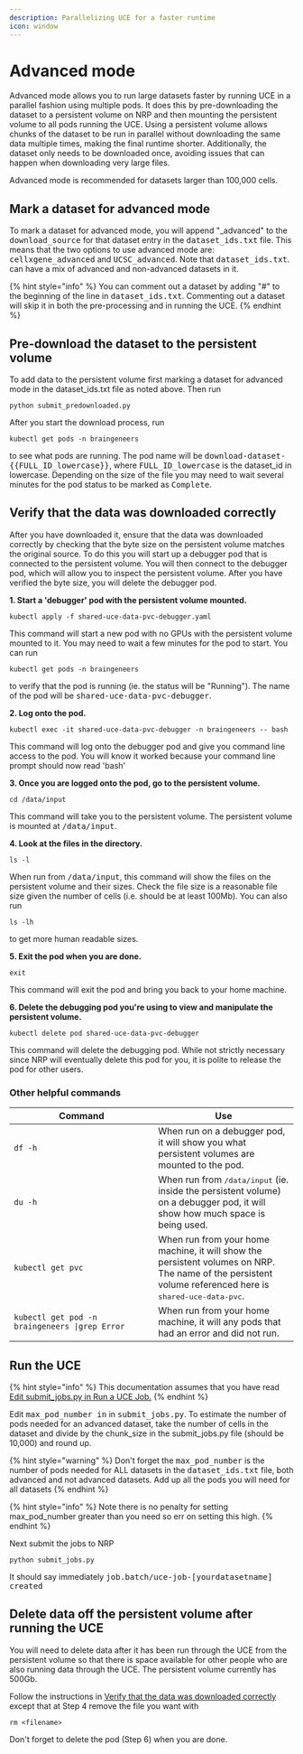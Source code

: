 ```yaml
---
description: Parallelizing UCE for a faster runtime
icon: window
---
```


# Advanced mode

Advanced mode allows you to run large datasets faster by running UCE in a parallel fashion using multiple pods. It does this by pre-downloading the dataset to a persistent volume on NRP and then mounting the persistent volume to all pods running the UCE. Using a persistent volume allows chunks of the dataset to be run in parallel without downloading the same data multiple times, making the final runtime shorter. Additionally, the dataset only needs to be downloaded once, avoiding issues that can happen when downloading very large files.&#x20;

Advanced mode is recommended for datasets larger than 100,000 cells.

## Mark a dataset for advanced mode

To mark a dataset for advanced mode, you will append  "\_advanced" to the <kbd>download\_source</kbd> for that dataset entry in the <kbd>dataset\_ids.txt</kbd> file. This means that the two options to use advanced mode are: <kbd>cellxgene\_advanced</kbd> and <kbd>UCSC\_advanced</kbd>. Note that <kbd>dataset\_ids.txt</kbd>. can have a mix of advanced and non-advanced datasets in it.&#x20;

{% hint style="info" %}
You can comment out a dataset by adding "#" to the beginning of the line in <kbd>dataset\_ids.txt</kbd>. Commenting out a dataset will skip it in both the pre-processing and in running the UCE.
{% endhint %}

## Pre-download the dataset to the persistent volume

To add data to the persistent volume first marking a dataset for advanced mode in the dataset\_ids.txt file as noted above. Then run&#x20;

```
python submit_predownloaded.py
```

After you start the download process, run&#x20;

```
kubectl get pods -n braingeneers
```

to see what pods are running. The pod name will be <kbd>download-dataset-\{{FULL\_ID\_lowercase\}}</kbd>, where <kbd>FULL\_ID\_lowercase</kbd> is the dataset\_id in lowercase. Depending on the size of the file you may need to wait several minutes for the pod status to be marked as <kbd>Complete</kbd>.

## Verify that the data was downloaded correctly

After you have downloaded it, ensure that the data was downloaded correctly by checking that the byte size on the persistent volume matches the original source. To do this you will start up a debugger pod that is connected to the persistent volume. You will then connect to the debugger pod, which will allow you to inspect the persistent volume. After you have verified the byte size, you will delete the debugger pod.

**1. Start a 'debugger' pod with the persistent volume mounted.**

```
kubectl apply -f shared-uce-data-pvc-debugger.yaml
```

This command will start a new pod with no GPUs with the persistent volume mounted to it. You may need to wait a few minutes for the pod to start. You can run&#x20;

```
kubectl get pods -n braingeneers
```

to verify that the pod is running (ie. the status will be "Running"). The name of the pod will be <kbd>shared-uce-data-pvc-debugger</kbd>.

**2. Log onto the pod.**

```
kubectl exec -it shared-uce-data-pvc-debugger -n braingeneers -- bash
```

This command will log onto the debugger pod and give you command line access to the pod. You will know it worked because your command line prompt should now read 'bash'

**3. Once you are logged onto the pod, go to the persistent volume.**

```
cd /data/input
```

This command will take you to the persistent volume. The persistent volume is mounted at <kbd>/data/input</kbd>.

**4. Look at the files in the directory.**

```
ls -l
```

When run from <kbd>/data/input</kbd>, this command will show the files on the persistent volume and their sizes. Check the file size is a reasonable file size given the number of cells (i.e. should be at least 100Mb).  You can also run

```
ls -lh
```

to get more human readable sizes.

**5. Exit the pod when you are done.**

```
exit
```

This command will exit the pod and bring you back to your home machine.

**6. Delete the debugging pod you're using to view and manipulate the persistent volume.**

```
kubectl delete pod shared-uce-data-pvc-debugger
```

This command will delete the debugging pod. While not strictly necessary since NRP will eventually delete this pod for you, it is polite to release the pod for other users.

### Other helpful commands

<table><thead><tr><th width="239.84765625">Command</th><th>Use</th></tr></thead><tbody><tr><td><pre><code>df -h
</code></pre></td><td>When run on a debugger pod, it will show you what persistent volumes are mounted to the pod.</td></tr><tr><td><pre><code>du -h
</code></pre></td><td>When run from <kbd>/data/input</kbd> (ie. inside the persistent volume) on a debugger pod, it will show how much space is being used.</td></tr><tr><td><pre><code>kubectl get pvc
</code></pre></td><td>When run from your home machine, it will show the persistent volumes on NRP. The name of the persistent volume referenced here is <kbd>shared-uce-data-pvc</kbd>.</td></tr><tr><td><pre><code>kubectl get pod -n braingeneers |grep Error
</code></pre></td><td>When run from your home machine, it will any pods that had an error and did not run. </td></tr></tbody></table>

## Run the UCE

{% hint style="info" %}
This documentation assumes that you have read [Edit submit\_jobs.py in Run a UCE Job.](./)
{% endhint %}

Edit <kbd>max\_pod\_number in</kbd> in <kbd>submit\_jobs.py</kbd>. To estimate the number of pods needed for an advanced dataset, take the number of cells in the dataset and divide by the chunk\_size in the submit\_jobs.py file (should be 10,000) and round up.&#x20;

{% hint style="warning" %}
Don't forget the <kbd>max\_pod\_number</kbd> is the number of pods needed for ALL datasets in the <kbd>dataset\_ids.txt</kbd> file, both advanced and not advanced datasets. Add up all the pods you will need for all datasets
{% endhint %}

{% hint style="info" %}
Note there is no penalty for setting max\_pod\_number greater than you need so err on setting this high.
{% endhint %}

Next submit the jobs to NRP

```
python submit_jobs.py 
```

It should say immediately <kbd>job.batch/uce-job-\[yourdatasetname] created</kbd>&#x20;

## Delete data off the persistent volume after running the UCE

You will need to delete data after it has been run through the UCE from the persistent volume so that there is space available for other people who are also running data through the UCE. The persistent volume currently has 500Gb.&#x20;

Follow the instructions in [Verify that the data was downloaded correctly](advanced-mode.md#verify-that-the-data-was-downloaded-correctly) except that at Step 4 remove the file you want with

```
rm <filename>
```

Don't forget to delete the pod (Step 6) when you are done.
